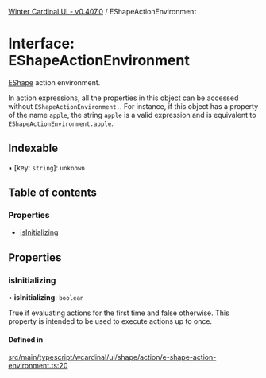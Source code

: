 [Winter Cardinal UI - v0.407.0](../index.md) / EShapeActionEnvironment

# Interface: EShapeActionEnvironment

[EShape](EShape.md) action environment.

In action expressions, all the properties in this object can be accessed without `EShapeActionEnvironment.`.
For instance, if this object has a property of the name `apple`, the string `apple` is a valid expression
and is equivalent to `EShapeActionEnvironment.apple`.

## Indexable

▪ [key: `string`]: `unknown`

## Table of contents

### Properties

- [isInitializing](EShapeActionEnvironment.md#isinitializing)

## Properties

### isInitializing

• **isInitializing**: `boolean`

True if evaluating actions for the first time and false otherwise.
This property is intended to be used to execute actions up to once.

#### Defined in

[src/main/typescript/wcardinal/ui/shape/action/e-shape-action-environment.ts:20](https://github.com/winter-cardinal/winter-cardinal-ui/blob/v0.407.0/src/main/typescript/wcardinal/ui/shape/action/e-shape-action-environment.ts#L20)
